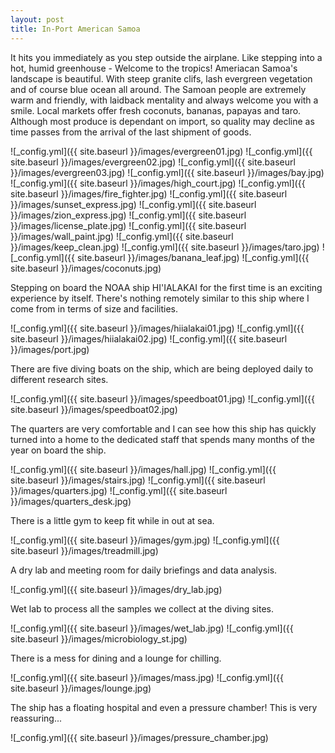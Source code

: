 ```yaml
---
layout: post
title: In-Port American Samoa
---
```


It hits you immediately as you step outside the airplane. Like stepping into a hot, humid greenhouse - Welcome to the tropics!
Ameriacan Samoa's landscape is beautiful. With steep granite clifs, lash evergreen vegetation and of course blue ocean all around.
The Samoan people are extremely warm and friendly, with laidback mentality and always welcome you with a smile.
Local markets offer fresh coconuts, bananas, papayas and taro. Although most produce is dependant on import, so quality may decline as time passes from the arrival of the last shipment of goods.

![_config.yml]({{ site.baseurl }}/images/evergreen01.jpg)
![_config.yml]({{ site.baseurl }}/images/evergreen02.jpg)
![_config.yml]({{ site.baseurl }}/images/evergreen03.jpg)
![_config.yml]({{ site.baseurl }}/images/bay.jpg)
![_config.yml]({{ site.baseurl }}/images/high_court.jpg)
![_config.yml]({{ site.baseurl }}/images/fire_fighter.jpg)
![_config.yml]({{ site.baseurl }}/images/sunset_express.jpg)
![_config.yml]({{ site.baseurl }}/images/zion_express.jpg)
![_config.yml]({{ site.baseurl }}/images/license_plate.jpg)
![_config.yml]({{ site.baseurl }}/images/wall_paint.jpg)
![_config.yml]({{ site.baseurl }}/images/keep_clean.jpg)
![_config.yml]({{ site.baseurl }}/images/taro.jpg)
![_config.yml]({{ site.baseurl }}/images/banana_leaf.jpg)
![_config.yml]({{ site.baseurl }}/images/coconuts.jpg)

Stepping on board the NOAA ship HI'IALAKAI for the first time is an exciting experience by itself. There's nothing remotely similar to this ship where I come from in terms of size and facilities.

![_config.yml]({{ site.baseurl }}/images/hiialakai01.jpg)
![_config.yml]({{ site.baseurl }}/images/hiialakai02.jpg)
![_config.yml]({{ site.baseurl }}/images/port.jpg)

There are five diving boats on the ship, which are being deployed daily to different research sites.

![_config.yml]({{ site.baseurl }}/images/speedboat01.jpg)
![_config.yml]({{ site.baseurl }}/images/speedboat02.jpg)


The quarters are very comfortable and I can see how this ship has quickly turned into a home to the dedicated staff that spends many months of the year on board the ship.

![_config.yml]({{ site.baseurl }}/images/hall.jpg)
![_config.yml]({{ site.baseurl }}/images/stairs.jpg)
![_config.yml]({{ site.baseurl }}/images/quarters.jpg)
![_config.yml]({{ site.baseurl }}/images/quarters_desk.jpg)

There is a little gym to keep fit while in out at sea.

![_config.yml]({{ site.baseurl }}/images/gym.jpg)
![_config.yml]({{ site.baseurl }}/images/treadmill.jpg)

A dry lab and meeting room for daily briefings and data analysis.

![_config.yml]({{ site.baseurl }}/images/dry_lab.jpg)

Wet lab to process all the samples we collect at the diving sites.

![_config.yml]({{ site.baseurl }}/images/wet_lab.jpg)
![_config.yml]({{ site.baseurl }}/images/microbiology_st.jpg)

There is a mess for dining and a lounge for chilling.

![_config.yml]({{ site.baseurl }}/images/mass.jpg)
![_config.yml]({{ site.baseurl }}/images/lounge.jpg)

The ship has a floating hospital and even a pressure chamber! This is very reassuring...

![_config.yml]({{ site.baseurl }}/images/pressure_chamber.jpg)


